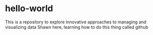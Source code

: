 # hello-world
This is a repository to explore innovative approaches to managing and visualizing data
Shawn here, learning how to do this thing called github
